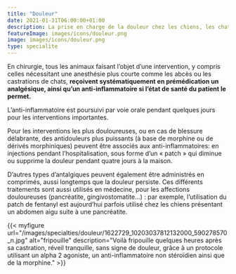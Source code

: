 ```yaml
---
title: "Douleur"
date: 2021-01-31T06:00:00+01:00
description: La prise en charge de la douleur chez les chiens, les chats, les NAC et les gros animaux est une préoccupation constante, au sein de notre équipe d’AtlanticVet sur les sites de Niort et Benet.
featureImage: images/icons/douleur.png
image: images/icons/douleur.png
type: specialite
---
```

En chirurgie, tous les animaux faisant l’objet d’une intervention, y compris celles nécessitant une anesthésie plus courte comme les abcès ou les castrations de chats, **reçoivent systématiquement en prémédication un analgésique, ainsi qu’un anti-inflammatoire si l’état de santé du patient le permet.**


L’anti-inflammatoire est poursuivi par voie orale pendant quelques jours pour les interventions importantes.

Pour les interventions les plus douloureuses, ou en cas de blessure délabrante, des antidouleurs plus puissants (à base de morphine ou de dérivés morphiniques) peuvent être associés aux anti-inflammatoires: en injections pendant l’hospitalisation, sous forme d’un « patch » qui diminue ou supprime la douleur pendant quatre jours à la maison.

D’autres types d’antalgiques peuvent également être administrés en comprimés, aussi longtemps que la douleur persiste. Ces différents traitements sont aussi utilisés en médecine, pour les affections douloureuses (pancréatite, gingivostomatite…) : par exemple, l’utilisation du patch de fentanyl est aujourd’hui parfois utilisé chez les chiens présentant un abdomen aigu suite à une pancréatite.

{{< myfigure 
    url="/images/specialties/douleur/1622729_10203037812132000_590278570_n.jpg"
    alt="fripouille"
    description="Voilà fripouille quelques heures après sa castration, réveil tranquille, sans signe de douleur, grâce à un protocole utilisant un alpha 2 agoniste, un anti-inflammatoire non stéroïdien ainsi que de la morphine." >}}